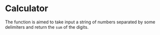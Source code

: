 # Calculator
The function is aimed to take input a  string of numbers separated by some delimiters and return the `sum` of the digits.
